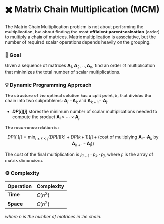 # ✖️ Matrix Chain Multiplication (MCM)

The Matrix Chain Multiplication problem is not about performing the multiplication, but about finding the most **efficient parenthesization** (order) to multiply a chain of matrices. Matrix multiplication is associative, but the number of required scalar operations depends heavily on the grouping.

### 🎯 Goal

Given a sequence of matrices $\mathbf{A}_1, \mathbf{A}_2, \ldots, \mathbf{A}_n$, find an order of multiplication that minimizes the total number of scalar multiplications.

### 💡 Dynamic Programming Approach

The structure of the optimal solution has a split point, $k$, that divides the chain into two subproblems: $\mathbf{A}_i \cdots \mathbf{A}_k$ and $\mathbf{A}_{k+1} \cdots \mathbf{A}_j$.

* **$DP[i][j]$** stores the minimum number of scalar multiplications needed to compute the product $\mathbf{A}_i \times \cdots \times \mathbf{A}_j$.

The recurrence relation is:

$$DP[i][j] = \min_{i \leq k < j} \left( DP[i][k] + DP[k+1][j] + (\text{cost of multiplying } \mathbf{A}_i \cdots \mathbf{A}_k \text{ by } \mathbf{A}_{k+1} \cdots \mathbf{A}_j) \right)$$

The cost of the final multiplication is $p_{i-1} \cdot p_k \cdot p_j$, where $p$ is the array of matrix dimensions.

### ⚙️ Complexity

| Operation | Complexity |
| :--- | :--- |
| **Time** | $O(n^3)$ |
| **Space** | $O(n^2)$ |

*where $n$ is the number of matrices in the chain.*